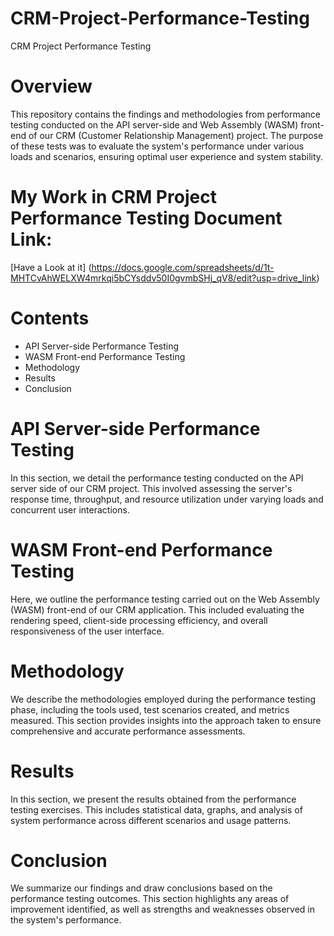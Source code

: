 # CRM-Project-Performance-Testing

CRM Project Performance Testing
# Overview
This repository contains the findings and methodologies from performance testing conducted on the API server-side and Web Assembly (WASM) front-end of our CRM (Customer Relationship Management) project. The purpose of these tests was to evaluate the system's performance under various loads and scenarios, ensuring optimal user experience and system stability.

# My Work in CRM Project Performance Testing Document Link:
[Have a Look at it] (https://docs.google.com/spreadsheets/d/1t-MHTCvAhWELXW4mrkqi5bCYsddv50I0gvmbSHj_qV8/edit?usp=drive_link)

# Contents
* API Server-side Performance Testing
* WASM Front-end Performance Testing
* Methodology
* Results
* Conclusion

# API Server-side Performance Testing
In this section, we detail the performance testing conducted on the API server side of our CRM project. This involved assessing the server's response time, throughput, and resource utilization under varying loads and concurrent user interactions.

# WASM Front-end Performance Testing
Here, we outline the performance testing carried out on the Web Assembly (WASM) front-end of our CRM application. This included evaluating the rendering speed, client-side processing efficiency, and overall responsiveness of the user interface.

# Methodology
We describe the methodologies employed during the performance testing phase, including the tools used, test scenarios created, and metrics measured. This section provides insights into the approach taken to ensure comprehensive and accurate performance assessments.

# Results
In this section, we present the results obtained from the performance testing exercises. This includes statistical data, graphs, and analysis of system performance across different scenarios and usage patterns.

# Conclusion
We summarize our findings and draw conclusions based on the performance testing outcomes. This section highlights any areas of improvement identified, as well as strengths and weaknesses observed in the system's performance.
